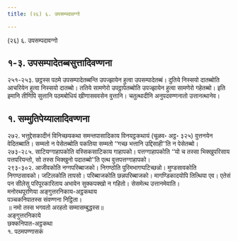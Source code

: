```yaml
---
title: (२६) ६. उपसम्पदावग्गो

---
```

(२६) ६. उपसम्पदावग्गो  


## १-३. उपसम्पादेतब्बसुत्तादिवण्णना

२५१-२५३. छट्ठस्स पठमे उपसम्पादेतब्बन्ति उपज्झायेन हुत्वा उपसम्पादेतब्बं। दुतिये निस्सयो दातब्बोति आचरियेन हुत्वा निस्सयो दातब्बो। ततिये सामणेरो उपट्ठापेतब्बोति उपज्झायेन हुत्वा सामणेरो गहेतब्बो। इति इमानि तीणिपि सुत्तानि पठमबोधियं खीणासववसेन वुत्तानि। चतुत्थादीनि अनुपदवण्णनातो उत्तानत्थानेव।  


## १. सम्मुतिपेय्यालादिवण्णना

२७२. भत्तुद्देसकादीनं विनिच्छयकथा समन्तपासादिकाय विनयट्ठकथायं (चूळव॰ अट्ठ॰ ३२५) वुत्तनयेन वेदितब्बाति। सम्मतो न पेसेतब्बोति पकतिया सम्मतो ‘‘गच्छ भत्तानि उद्दिसाही’’ति न पेसेतब्बो।  
२७३-२८५. साटियग्गाहापकोति वस्सिकसाटिकाय गाहापको। पत्तग्गाहापकोति ‘‘यो च तस्सा भिक्खुपरिसाय पत्तपरियन्तो, सो तस्स भिक्खुनो पदातब्बो’’ति एत्थ वुत्तपत्तग्गाहापको।  
२९३-३०२. आजीवकोति नग्गपरिब्बाजको। निगण्ठोति पुरिमभागप्पटिच्छन्नो। मुण्डसावकोति निगण्ठसावको। जटिलकोति तापसो। परिब्बाजकोति छन्नपरिब्बाजको। मागण्डिकादयोपि तित्थिया एव। एतेसं पन सीलेसु परिपूरकारिताय अभावेन सुक्कपक्खो न गहितो। सेसमेत्थ उत्तानमेवाति।  
मनोरथपूरणिया अङ्गुत्तरनिकाय-अट्ठकथाय  
पञ्चकनिपातस्स संवण्णना निट्ठिता।  
॥ नमो तस्स भगवतो अरहतो सम्मासम्बुद्धस्स॥  
अङ्गुत्तरनिकाये  
छक्कनिपात-अट्ठकथा  
१. पठमपण्णासकं  